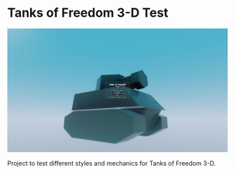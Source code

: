 

# Tanks of Freedom 3-D Test

![bg](media/bg.png)

Project to test different styles and mechanics for Tanks of Freedom 3-D.